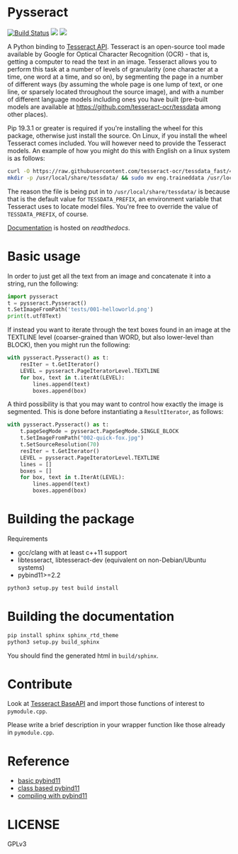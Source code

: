 Pysseract
=========

[![Build Status](https://travis-ci.org/xiahongze/pysseract.svg?branch=master)](https://travis-ci.org/xiahongze/pysseract)
[![](https://img.shields.io/badge/python-3.5+-blue.svg)](https://www.python.org/download/releases/3.5.0/)
[![](https://readthedocs.org/projects/pysseract/badge/?version=latest)](https://pysseract.readthedocs.io/en/latest/?badge=latest)

A Python binding to [Tesseract API](https://github.com/tesseract-ocr/tesseract). Tesseract is an open-source tool made available by Google for Optical Character Recognition (OCR) - that is, getting a computer to read the text in an image. Tesseract allows you to perform this task at a number of levels of granularity (one character at a time, one word at a time, and so on), by segmenting the page in a number of different ways (by assuming the whole page is one lump of text, or one line, or sparsely located throughout the source image), and with a number of different language models including ones you have built (pre-built models are available at https://github.com/tesseract-ocr/tessdata among other places).

Pip 19.3.1 or greater is required if you're installing the wheel for this package, otherwise just install the source. On Linux, if you install the wheel Tesseract comes included. You will however need to provide the Tesseract models. An example of how you might do this with English on a linux system is as follows:

```bash
curl -O https://raw.githubusercontent.com/tesseract-ocr/tessdata_fast/4.0.0/eng.traineddata
mkdir -p /usr/local/share/tessdata/ && sudo mv eng.traineddata /usr/local/share/tessdata/ 
```

The reason the file is being put in to `/usr/local/share/tessdata/` is because that is the default value for `TESSDATA_PREFIX`, an environment variable that Tesseract uses to locate model files. You're free to override the value of `TESSDATA_PREFIX`, of course. 

[Documentation](https://pysseract.readthedocs.io/en/latest/pysseract.html) is hosted on *readthedocs*.

# Basic usage

In order to just get all the text from an image and concatenate it into a string, run the following:

```python
import pysseract
t = pysseract.Pysseract()
t.SetImageFromPath('tests/001-helloworld.png')
print(t.utf8Text)
```

If instead you want to iterate through the text boxes found in an image at the TEXTLINE level (coarser-grained than WORD, but also lower-level than BLOCK), then you might run the following:

```python
with pysseract.Pysseract() as t:
    resIter = t.GetIterator()
    LEVEL = pysseract.PageIteratorLevel.TEXTLINE
    for box, text in t.iterAt(LEVEL):
        lines.append(text)
        boxes.append(box)
```

A third possibility is that you may want to control how exactly the image is segmented. This is done before instantiating a `ResultIterator`, as follows:

```python
with pysseract.Pysseract() as t:
    t.pageSegMode = pysseract.PageSegMode.SINGLE_BLOCK
    t.SetImageFromPath("002-quick-fox.jpg")
    t.SetSourceResolution(70)
    resIter = t.GetIterator()
    LEVEL = pysseract.PageIteratorLevel.TEXTLINE
    lines = []
    boxes = []
    for box, text in t.IterAt(LEVEL):
        lines.append(text)
        boxes.append(box)
```

# Building the package

Requirements

- gcc/clang with at least c++11 support
- libtesseract, libtesseract-dev (equivalent on non-Debian/Ubuntu systems)
- pybind11>=2.2

```bash
python3 setup.py test build install
```

# Building the documentation

```bash
pip install sphinx sphinx_rtd_theme
python3 setup.py build_sphinx
```

You should find the generated html in `build/sphinx`.

# Contribute

Look at [Tesseract BaseAPI](https://github.com/tesseract-ocr/tesseract/blob/master/src/api/baseapi.cpp)
and import those functions of interest to `pymodule.cpp`.

Please write a brief description in your wrapper function like those already in `pymodule.cpp`.

# Reference

- [basic pybind11](https://pybind11.readthedocs.io/en/master/basics.html)
- [class based pybind11](https://pybind11.readthedocs.io/en/master/classes.html)
- [compiling with pybind11](https://pybind11.readthedocs.io/en/master/compiling.html)

# LICENSE

GPLv3

